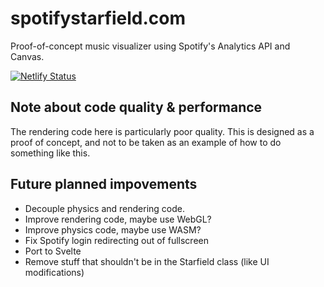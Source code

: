 # spotifystarfield.com
Proof-of-concept music visualizer using Spotify's Analytics API and Canvas.

[![Netlify Status](https://api.netlify.com/api/v1/badges/f279e555-c275-4e08-8503-57e01777522a/deploy-status)](https://app.netlify.com/sites/spotifystarfield/deploys)

## Note about code quality & performance

The rendering code here is particularly poor quality. This is designed as a proof of concept, and not to be taken as an example of how to do something like this.

## Future planned impovements

- Decouple physics and rendering code.
- Improve rendering code, maybe use WebGL?
- Improve physics code, maybe use WASM?
- Fix Spotify login redirecting out of fullscreen
- Port to Svelte
- Remove stuff that shouldn't be in the Starfield class (like UI modifications) 
